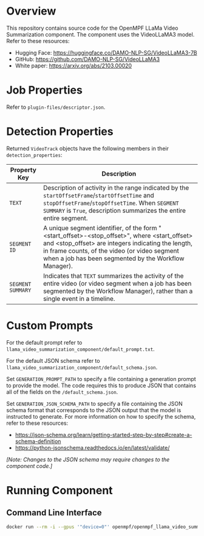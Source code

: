 # Overview

This repository contains source code for the OpenMPF LLaMa Video Summarization component. The component uses the VideoLLaMA3 model. Refer to these resources:
- Hugging Face: https://huggingface.co/DAMO-NLP-SG/VideoLLaMA3-7B
- GitHub: https://github.com/DAMO-NLP-SG/VideoLLaMA3
- White paper: https://arxiv.org/abs/2103.00020

# Job Properties

Refer to `plugin-files/descriptor.json`.

# Detection Properties

Returned `VideoTrack` objects have the following members in their `detection_properties`:

| Property Key                     | Description 
|----------------------------------|----------------------------------------------------------------------------------------------------------------------------------------
| `TEXT`            | Description of activity in the range indicated by the `startOffsetFrame`/`startOffsetTime` and `stopOffsetFrame`/`stopOffsetTime`. When `SEGMENT SUMMARY` is `True`, description summarizes the entire entire segment.
| `SEGMENT ID`      | A unique segment identifier, of the form "<start_offset>-<stop_offset>", where <start_offset> and <stop_offset> are integers indicating the length, in frame counts, of the video (or video segment when a job has been segmented by the Workflow Manager).
| `SEGMENT SUMMARY` | Indicates that `TEXT` summarizes the activity of the entire video (or video segment when a job has been segmented by the Workflow Manager), rather than a single event in a timeline.

# Custom Prompts

For the default prompt refer to `llama_video_summarization_component/default_prompt.txt`.

For the default JSON schema refer to `llama_video_summarization_component/default_schema.json`.

Set `GENERATION_PROMPT_PATH` to specify a file containing a generation prompt to provide the model.
The code requires this to produce JSON that contains all of the fields on the `/default_schema.json`.

Set `GENERATION_JSON_SCHEMA_PATH` to specify a file containing the JSON schema format that
corresponds to the JSON output that the model is instructed to generate. For more information on 
how to specify the schema, refer to these resources: 
- https://json-schema.org/learn/getting-started-step-by-step#create-a-schema-definition
- https://python-jsonschema.readthedocs.io/en/latest/validate/

*[Note: Changes to the JSON schema may require changes to the component code.]*

# Running Component

## Command Line Interface

```bash
docker run --rm -i --gpus '"device=0"' openmpf/openmpf_llama_video_summarization:latest -t video --end 154 -M FRAME_WIDTH=426 -M FRAME_HEIGHT=240 - < tests/data/dog.mp4 > out.json
```